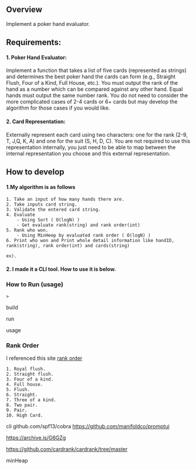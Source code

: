 ## Overview
Implement a poker hand evaluator.

## Requirements:
#### 1. Poker Hand Evaluator:
Implement a function that takes a list of five cards (represented as strings) and
determines the best poker hand the cards can form (e.g., Straight Flush, Four of a Kind, Full House, etc.).
You must output the rank of the hand as a number which can be compared against any other hand. Equal hands must output the same number rank.
You do not need to consider the more complicated cases of 2-4 cards or 6+ cards but may develop the algorithm for those cases if you would like.
#### 2. Card Representation:
Externally represent each card using two characters: one for the rank (2-9, T, J,Q, K, A) and one for the suit (S, H, D, C). You are not required to use this representation internally, you just need to be able to map between the internal representation you choose and this external representation. 


## How to develop
#### 1.My algorithm is as follows
    1. Take an input of how many hands there are.
    2. Take inputs card string.
    3. Validate the entered card string.
    4. Evaluate
        - Using Sort ( O(logN) )
        - Get evaluate rank(string) and rank order(int)
    5. Rank who won.
        - Using MinHeep by evaluated rank order ( O(logN) )
    6. Print who won and Print whole detail information like handID, rank(string), rank order(int) and cards(string)

    ex). 

#### 2. I made it a CLI tool. How to use it is below.


    
### How to Run (usage)

    > 
build

run

usage



### Rank Order
I referenced this site [rank order](https://www.cardplayer.com/rules-of-poker/hand-rankings)

    1. Royal flush. 
    2. Straight flush. 
    3. Four of a kind. 
    4. Full house. 
    5. Flush. 
    6. Straight. 
    7. Three of a kind. 
    8. Two pair. 
    9. Pair. 
    10. High Card. 

cli
github.com/spf13/cobra
https://github.com/manifoldco/promptui


https://archive.is/G6GZg

https://github.com/cardrank/cardrank/tree/master


minHeap
